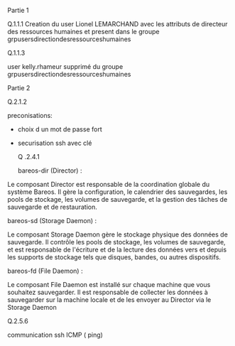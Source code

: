 Partie 1

Q.1.1.1
Creation du user Lionel LEMARCHAND avec les attributs de directeur des ressources humaines et present dans le groupe grpusersdirectiondesressourceshumaines

Q.1.1.3

user kelly.rhameur supprimé du groupe grpusersdirectiondesressourceshumaines




Partie 2 





Q.2.1.2

preconisations:
- choix d un mot de passe fort
- securisation ssh avec clé

  Q .2.4.1

  bareos-dir (Director) :

Le composant Director est responsable de la coordination globale du système Bareos.
Il gère la configuration, le calendrier des sauvegardes, les pools de stockage, les volumes de sauvegarde, et la gestion des tâches de sauvegarde et de restauration.

bareos-sd (Storage Daemon) :

Le composant Storage Daemon gère le stockage physique des données de sauvegarde.
Il contrôle les pools de stockage, les volumes de sauvegarde, et est responsable de l'écriture et de la lecture des données vers et depuis les supports de stockage tels que disques, bandes, ou autres dispositifs.

bareos-fd (File Daemon) :

Le composant File Daemon est installé sur chaque machine que vous souhaitez sauvegarder.
Il est responsable de collecter les données à sauvegarder sur la machine locale et de les envoyer au Director via le Storage Daemon


Q.2.5.6

communication ssh
ICMP ( ping) 
